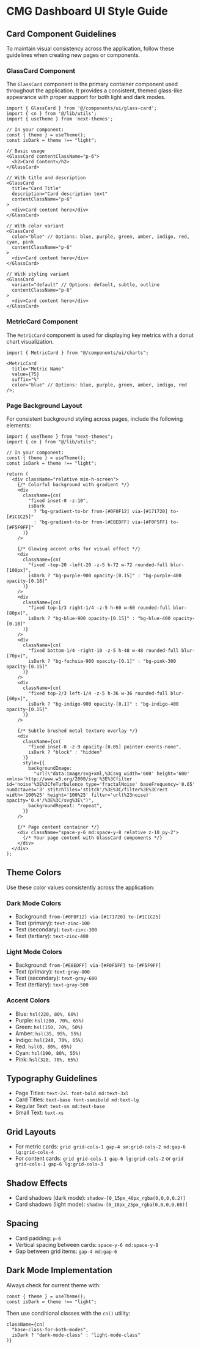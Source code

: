# CMG Dashboard UI Style Guide

## Card Component Guidelines

To maintain visual consistency across the application, follow these guidelines when creating new pages or components.

### GlassCard Component

The `GlassCard` component is the primary container component used throughout the application. It provides a consistent, themed glass-like appearance with proper support for both light and dark modes.

```tsx
import { GlassCard } from '@/components/ui/glass-card';
import { cn } from '@/lib/utils';
import { useTheme } from 'next-themes';

// In your component:
const { theme } = useTheme();
const isDark = theme !== "light";

// Basic usage
<GlassCard contentClassName="p-6">
  <h2>Card Content</h2>
</GlassCard>

// With title and description
<GlassCard
  title="Card Title"
  description="Card description text"
  contentClassName="p-6"
>
  <div>Card content here</div>
</GlassCard>

// With color variant
<GlassCard
  color="blue" // Options: blue, purple, green, amber, indigo, red, cyan, pink
  contentClassName="p-6"
>
  <div>Card content here</div>
</GlassCard>

// With styling variant
<GlassCard
  variant="default" // Options: default, subtle, outline
  contentClassName="p-6"
>
  <div>Card content here</div>
</GlassCard>
```

### MetricCard Component

The `MetricCard` component is used for displaying key metrics with a donut chart visualization.

```tsx
import { MetricCard } from "@/components/ui/charts";

<MetricCard
  title="Metric Name"
  value={75}
  suffix="%"
  color="blue" // Options: blue, purple, green, amber, indigo, red
/>;
```

### Page Background Layout

For consistent background styling across pages, include the following elements:

```tsx
import { useTheme } from "next-themes";
import { cn } from "@/lib/utils";

// In your component:
const { theme } = useTheme();
const isDark = theme !== "light";

return (
  <div className="relative min-h-screen">
    {/* Colorful background with gradient */}
    <div
      className={cn(
        "fixed inset-0 -z-10",
        isDark
          ? "bg-gradient-to-br from-[#0F0F12] via-[#171720] to-[#1C1C25]"
          : "bg-gradient-to-br from-[#E8EDFF] via-[#F0F5FF] to-[#F5F9FF]"
      )}
    />

    {/* Glowing accent orbs for visual effect */}
    <div
      className={cn(
        "fixed -top-20 -left-20 -z-5 h-72 w-72 rounded-full blur-[100px]",
        isDark ? "bg-purple-900 opacity-[0.15]" : "bg-purple-400 opacity-[0.18]"
      )}
    />
    <div
      className={cn(
        "fixed top-1/3 right-1/4 -z-5 h-60 w-60 rounded-full blur-[80px]",
        isDark ? "bg-blue-900 opacity-[0.15]" : "bg-blue-400 opacity-[0.18]"
      )}
    />
    <div
      className={cn(
        "fixed bottom-1/4 -right-10 -z-5 h-48 w-48 rounded-full blur-[70px]",
        isDark ? "bg-fuchsia-900 opacity-[0.1]" : "bg-pink-300 opacity-[0.15]"
      )}
    />
    <div
      className={cn(
        "fixed top-2/3 left-1/4 -z-5 h-36 w-36 rounded-full blur-[60px]",
        isDark ? "bg-indigo-900 opacity-[0.1]" : "bg-indigo-400 opacity-[0.15]"
      )}
    />

    {/* Subtle brushed metal texture overlay */}
    <div
      className={cn(
        "fixed inset-0 -z-9 opacity-[0.05] pointer-events-none",
        isDark ? "block" : "hidden"
      )}
      style={{
        backgroundImage:
          "url(\"data:image/svg+xml,%3Csvg width='600' height='600' xmlns='http://www.w3.org/2000/svg'%3E%3Cfilter id='noise'%3E%3CfeTurbulence type='fractalNoise' baseFrequency='0.65' numOctaves='3' stitchTiles='stitch'/%3E%3C/filter%3E%3Crect width='100%25' height='100%25' filter='url(%23noise)' opacity='0.4'/%3E%3C/svg%3E\")",
        backgroundRepeat: "repeat",
      }}
    />

    {/* Page content container */}
    <div className="space-y-6 md:space-y-8 relative z-10 py-2">
      {/* Your page content with GlassCard components */}
    </div>
  </div>
);
```

## Theme Colors

Use these color values consistently across the application:

### Dark Mode Colors

- Background: `from-[#0F0F12] via-[#171720] to-[#1C1C25]`
- Text (primary): `text-zinc-100`
- Text (secondary): `text-zinc-300`
- Text (tertiary): `text-zinc-400`

### Light Mode Colors

- Background: `from-[#E8EDFF] via-[#F0F5FF] to-[#F5F9FF]`
- Text (primary): `text-gray-800`
- Text (secondary): `text-gray-600`
- Text (tertiary): `text-gray-500`

### Accent Colors

- Blue: `hsl(220, 80%, 60%)`
- Purple: `hsl(280, 70%, 65%)`
- Green: `hsl(150, 70%, 50%)`
- Amber: `hsl(35, 95%, 55%)`
- Indigo: `hsl(240, 70%, 65%)`
- Red: `hsl(0, 80%, 65%)`
- Cyan: `hsl(190, 80%, 55%)`
- Pink: `hsl(320, 70%, 65%)`

## Typography Guidelines

- Page Titles: `text-2xl font-bold md:text-3xl`
- Card Titles: `text-base font-semibold md:text-lg`
- Regular Text: `text-sm md:text-base`
- Small Text: `text-xs`

## Grid Layouts

- For metric cards: `grid grid-cols-1 gap-4 sm:grid-cols-2 md:gap-6 lg:grid-cols-4`
- For content cards: `grid grid-cols-1 gap-6 lg:grid-cols-2` or `grid grid-cols-1 gap-6 lg:grid-cols-3`

## Shadow Effects

- Card shadows (dark mode): `shadow-[0_15px_40px_rgba(0,0,0,0.2)]`
- Card shadows (light mode): `shadow-[0_10px_25px_rgba(0,0,0,0.08)]`

## Spacing

- Card padding: `p-6`
- Vertical spacing between cards: `space-y-6 md:space-y-8`
- Gap between grid items: `gap-4 md:gap-6`

## Dark Mode Implementation

Always check for current theme with:

```tsx
const { theme } = useTheme();
const isDark = theme !== "light";
```

Then use conditional classes with the `cn()` utility:

```tsx
className={cn(
  "base-class-for-both-modes",
  isDark ? "dark-mode-class" : "light-mode-class"
)}
```
